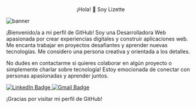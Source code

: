 <div id=header align=center>
  ¡Hola! 👋 Soy Lizette
</div>

![banner](https://camo.githubusercontent.com/cb3d8a54bb69b30003dd51290d740c041e812df4d5dd2c45c3d1bd7a8e74e391/68747470733a2f2f696b2e696d6167656b69742e696f2f6a6f796365517565727562696e6f2f706572736f6e6167656d5f4d4c62567679624d62372e676966)  

¡Bienvenido/a a mi perfil de GitHub! Soy una Desarrolladora Web apasionada por crear experiencias digitales y construir aplicaciones web. Me encanta trabajar en proyectos desafiantes y aprender nuevas tecnologías. Me considero una persona creativa y orientada a los detalles.



No dudes en contactarme si quieres colaborar en algún proyecto o simplemente charlar sobre tecnología! Estoy emocionada de conectar con personas apasionadas y aprender juntos.
<div id="badges" align=left>
  <a href="https://www.linkedin.com/in/lizetteperez-correa/">
    <img src="https://img.shields.io/badge/LinkedIn-cccccb?style=for-the-badge&logo=linkedin&logoColor=dc5831" alt="LinkedIn Badge"/>
  </a>
  <a href="lizette.perezcorrea@gmail.com">
    <img src="https://img.shields.io/badge/Gmail-cccccb?style=for-the-badge&logo=gmail&logoColor=dc5831" alt="Gmail Badge"//>
  </a>
</div>

¡Gracias por visitar mi perfil de GitHub!
